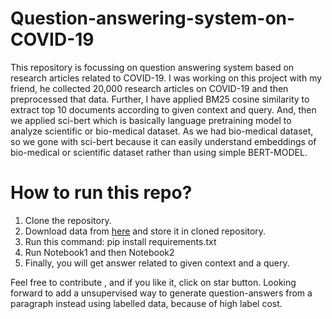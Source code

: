 # Question-answering-system-on-COVID-19
This repository is focussing on question answering system based on research articles related to COVID-19. I was working on this project with my friend, he collected 20,000 research articles on COVID-19 and then preprocessed that data. Further, I have applied BM25 cosine similarity to extract top 10 documents according to given context and query. And, then we applied sci-bert which is basically language pretraining model to analyze scientific or bio-medical dataset. As we had bio-medical dataset, so we gone with sci-bert because it can easily understand embeddings of bio-medical or scientific dataset rather than using simple BERT-MODEL.

# How to run this repo?
1. Clone the repository.
2. Download data from [here](https://drive.google.com/file/d/1Swdd9D5KfBrkTPv9yJZl_T-Rr9eRu8mg/view?usp=sharing) and store it in cloned repository.
3. Run this command: pip install requirements.txt
4. Run Notebook1 and then Notebook2 
5. Finally, you will get answer related to given context and a query.

Feel free to contribute , and if you like it, click on star button.
Looking forward to add a unsupervised way to generate question-answers from a paragraph instead using labelled data, because of high label cost.
